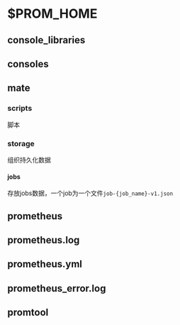 # $PROM_HOME
## console_libraries
## consoles
## mate
### scripts
脚本
### storage
组织持久化数据
#### jobs
存放jobs数据，一个job为一个文件`job-{job_name}-v1.json`
## prometheus
## prometheus.log
## prometheus.yml
## prometheus_error.log
## promtool

